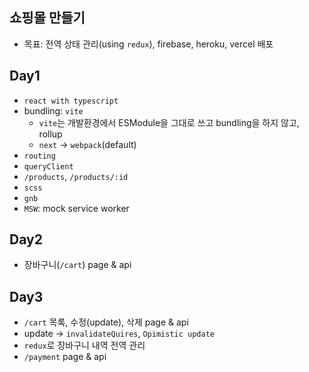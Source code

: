 ## 쇼핑몰 만들기

- 목표: 전역 상태 관리(using `redux`), firebase, heroku, vercel 배포

## Day1

- `react with typescript`
- bundling: `vite`
  - `vite`는 개발환경에서 ESModule을 그대로 쓰고 bundling을 하지 않고, rollup
  - `next` -> `webpack`(default)
- `routing`
- `queryClient`
- `/products`, `/products/:id`
- `scss`
- `gnb`
- `MSW`: mock service worker

## Day2

- 장바구니(`/cart`) page & api

## Day3

- `/cart` 목록, 수정(update), 삭제 page & api
- update -> `invalidateQuires`, `Opimistic update`
- `redux`로 장바구니 내역 전역 관리
- `/payment` page & api
